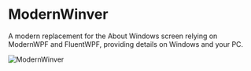 # ModernWinver
A modern replacement for the About Windows screen relying on ModernWPF and FluentWPF, providing details on Windows and your PC.

![ModernWinver](https://cdn.discordapp.com/attachments/272509873479221249/805509239816585256/dragfrom.202101311846062843.png) 
